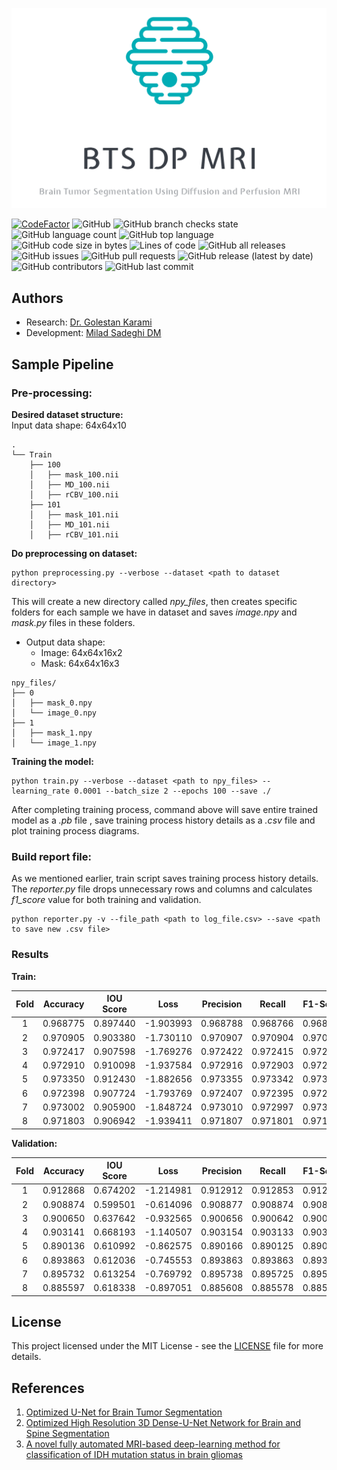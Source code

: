 ![logo](data/logo.png)

[![CodeFactor](https://www.codefactor.io/repository/github/everlookneversee/bts_dp_mri/badge)](https://www.codefactor.io/repository/github/everlookneversee/bts_dp_mri)
![GitHub](https://img.shields.io/github/license/EverLookNeverSee/BTS_DP_MRI)
![GitHub branch checks state](https://img.shields.io/github/checks-status/EverLookNeverSee/BTS_DP_MRI/main)
![GitHub language count](https://img.shields.io/github/languages/count/EverLookNeverSee/BTS_DP_MRI)
![GitHub top language](https://img.shields.io/github/languages/top/EverLookNeverSee/BTS_DP_MRI)
![GitHub code size in bytes](https://img.shields.io/github/languages/code-size/EverLookNeverSee/BTS_DP_MRI)
![Lines of code](https://img.shields.io/tokei/lines/github/EverLookNeverSee/BTS_DP_MRI)
![GitHub all releases](https://img.shields.io/github/downloads/EverLookNeverSee/BTS_DP_MRI/total)
![GitHub issues](https://img.shields.io/github/issues-raw/EverLookNeverSee/BTS_DP_MRI)
![GitHub pull requests](https://img.shields.io/github/issues-pr-raw/EverLookNeverSee/BTS_DP_MRI)
![GitHub release (latest by date)](https://img.shields.io/github/v/release/EverLookNeverSee/BTS_DP_MRI)
![GitHub contributors](https://img.shields.io/github/contributors/EverLookNeverSee/BTS_DP_MRI)
![GitHub last commit](https://img.shields.io/github/last-commit/EverLookNeverSee/BTS_DP_MRI)

## Authors
* Research: [Dr. Golestan Karami](https://www.linkedin.com/in/golestan-karami-45984938/)
* Development: [Milad Sadeghi DM](https://elns.ir)


## Sample Pipeline
### Pre-processing:  
**Desired dataset structure:**  
Input data shape: 64x64x10
```
.
└── Train
    ├── 100
    │   ├── mask_100.nii
    │   ├── MD_100.nii
    │   ├── rCBV_100.nii
    ├── 101
    │   ├── mask_101.nii
    │   ├── MD_101.nii
    │   ├── rCBV_101.nii
```
**Do preprocessing on dataset:**  
```shell
python preprocessing.py --verbose --dataset <path to dataset directory>
```
This will create a new directory called *npy_files*, then creates specific folders for
each sample we have in dataset and saves *image.npy* and *mask.py* files in these folders.  
* Output data shape:  
    * Image: 64x64x16x2     
    * Mask: 64x64x16x3
```
npy_files/
├── 0
│   ├── mask_0.npy
│   └── image_0.npy
├── 1
│   ├── mask_1.npy
│   └── image_1.npy
```
**Training the model:**  
```shell
python train.py --verbose --dataset <path to npy_files> --learning_rate 0.0001 --batch_size 2 --epochs 100 --save ./
```
After completing training process, command above will save entire trained model as a *.pb* file
, save training process history details as a *.csv* file and plot training process diagrams.


### Build report file:
As we mentioned earlier, train script saves training process history details. The *reporter.py*
file drops unnecessary rows and columns and calculates *f1_score* value for both training and validation.
```shell
python reporter.py -v --file_path <path to log_file.csv> --save <path to save new .csv file>
```

### Results
**Train:**  

| Fold    |  Accuracy      |   IOU Score   |   Loss        |   Precision  |   Recall   |   F1-Score   |
|  :----: |    :----:      |   :----:      |  :----:       |    :----:    |   :----:   |   :----:     |
| 1       | 0.968775       |   0.897440    |  -1.903993    |   0.968788   |  0.968766  |  0.968777    |
| 2       | 0.970905       |   0.903380    |  -1.730110    |   0.970907   |  0.970904  |  0.970905    |
| 3       | 0.972417       |   0.907598    |  -1.769276    |   0.972422   |  0.972415  |  0.972419    |
| 4       | 0.972910       |   0.910098    |  -1.937584    |   0.972916   |  0.972903  |  0.972909    |
| 5       | 0.973350       |   0.912430    |  -1.882656    |   0.973355   |  0.973342  |  0.973349    |
| 6       | 0.972398       |   0.907724    |  -1.793769    |   0.972407   |  0.972395  |  0.972401    |
| 7       | 0.973002       |   0.905900    |  -1.848724    |   0.973010   |  0.972997  |  0.973004    |
| 8       | 0.971803       |   0.906942    |  -1.939411    |   0.971807   |  0.971801  |  0.971804    |

**Validation:**

| Fold    |  Accuracy      |   IOU Score   |   Loss        |   Precision  |   Recall   |   F1-Score   |
|  :----: |    :----:      |   :----:      |  :----:       |    :----:    |   :----:   |   :----:     |
| 1       | 0.912868       |   0.674202    |  -1.214981    |   0.912912   |  0.912853  |  0.912882    |
| 2       | 0.908874       |   0.599501    |  -0.614096    |   0.908877   |  0.908874  |  0.908876    |
| 3       | 0.900650       |   0.637642    |  -0.932565    |   0.900656   |  0.900642  |  0.900649    |
| 4       | 0.903141       |   0.668193    |  -1.140507    |   0.903154   |  0.903133  |  0.903143    |
| 5       | 0.890136       |   0.610992    |  -0.862575    |   0.890166   |  0.890125  |  0.890145    |
| 6       | 0.893863       |   0.612036    |  -0.745553    |   0.893863   |  0.893863  |  0.893863    |
| 7       | 0.895732       |   0.613254    |  -0.769792    |   0.895738   |  0.895725  |  0.895732    |
| 8       | 0.885597       |   0.618338    |  -0.897051    |   0.885608   |  0.885578  |  0.885593    |


## License
This project licensed under the MIT License - see the [LICENSE](LICENSE) file for more details.


## References
1. [Optimized U-Net for Brain Tumor Segmentation](https://arxiv.org/abs/2110.03352)
2. [Optimized High Resolution 3D Dense-U-Net Network for Brain and Spine Segmentation](https://www.mdpi.com/2076-3417/9/3/404)
3. [A novel fully automated MRI-based deep-learning method for classification of IDH mutation status in brain gliomas](https://pubmed.ncbi.nlm.nih.gov/31637430/)

